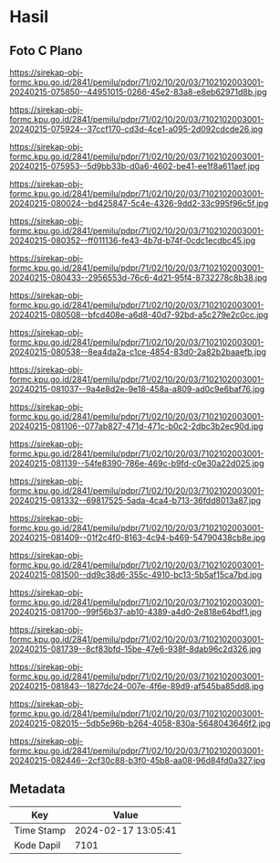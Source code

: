 # Hasil

## Foto C Plano

https://sirekap-obj-formc.kpu.go.id/2841/pemilu/pdpr/71/02/10/20/03/7102102003001-20240215-075850--44951015-0266-45e2-83a8-e8eb62971d8b.jpg

https://sirekap-obj-formc.kpu.go.id/2841/pemilu/pdpr/71/02/10/20/03/7102102003001-20240215-075924--37ccf170-cd3d-4ce1-a095-2d092cdcde26.jpg

https://sirekap-obj-formc.kpu.go.id/2841/pemilu/pdpr/71/02/10/20/03/7102102003001-20240215-075953--5d9bb33b-d0a6-4602-be41-ee1f8a611aef.jpg

https://sirekap-obj-formc.kpu.go.id/2841/pemilu/pdpr/71/02/10/20/03/7102102003001-20240215-080024--bd425847-5c4e-4326-9dd2-33c995f96c5f.jpg

https://sirekap-obj-formc.kpu.go.id/2841/pemilu/pdpr/71/02/10/20/03/7102102003001-20240215-080352--ff011136-fe43-4b7d-b74f-0cdc1ecdbc45.jpg

https://sirekap-obj-formc.kpu.go.id/2841/pemilu/pdpr/71/02/10/20/03/7102102003001-20240215-080433--2956553d-76c6-4d21-95f4-8732278c8b38.jpg

https://sirekap-obj-formc.kpu.go.id/2841/pemilu/pdpr/71/02/10/20/03/7102102003001-20240215-080508--bfcd408e-a6d8-40d7-92bd-a5c279e2c0cc.jpg

https://sirekap-obj-formc.kpu.go.id/2841/pemilu/pdpr/71/02/10/20/03/7102102003001-20240215-080538--8ea4da2a-c1ce-4854-83d0-2a82b2baaefb.jpg

https://sirekap-obj-formc.kpu.go.id/2841/pemilu/pdpr/71/02/10/20/03/7102102003001-20240215-081037--9a4e8d2e-9e18-458a-a809-ad0c9e6baf76.jpg

https://sirekap-obj-formc.kpu.go.id/2841/pemilu/pdpr/71/02/10/20/03/7102102003001-20240215-081106--077ab827-471d-471c-b0c2-2dbc3b2ec90d.jpg

https://sirekap-obj-formc.kpu.go.id/2841/pemilu/pdpr/71/02/10/20/03/7102102003001-20240215-081139--54fe8390-786e-469c-b9fd-c0e30a22d025.jpg

https://sirekap-obj-formc.kpu.go.id/2841/pemilu/pdpr/71/02/10/20/03/7102102003001-20240215-081332--69817525-5ada-4ca4-b713-36fdd8013a87.jpg

https://sirekap-obj-formc.kpu.go.id/2841/pemilu/pdpr/71/02/10/20/03/7102102003001-20240215-081409--01f2c4f0-8163-4c94-b469-54790438cb8e.jpg

https://sirekap-obj-formc.kpu.go.id/2841/pemilu/pdpr/71/02/10/20/03/7102102003001-20240215-081500--dd9c38d6-355c-4910-bc13-5b5af15ca7bd.jpg

https://sirekap-obj-formc.kpu.go.id/2841/pemilu/pdpr/71/02/10/20/03/7102102003001-20240215-081700--99f56b37-ab10-4389-a4d0-2e818e64bdf1.jpg

https://sirekap-obj-formc.kpu.go.id/2841/pemilu/pdpr/71/02/10/20/03/7102102003001-20240215-081739--8cf83bfd-15be-47e6-938f-8dab96c2d326.jpg

https://sirekap-obj-formc.kpu.go.id/2841/pemilu/pdpr/71/02/10/20/03/7102102003001-20240215-081843--1827dc24-007e-4f6e-89d9-af545ba85dd8.jpg

https://sirekap-obj-formc.kpu.go.id/2841/pemilu/pdpr/71/02/10/20/03/7102102003001-20240215-082015--5db5e96b-b264-4058-830a-5648043646f2.jpg

https://sirekap-obj-formc.kpu.go.id/2841/pemilu/pdpr/71/02/10/20/03/7102102003001-20240215-082446--2cf30c88-b3f0-45b8-aa08-96d84fd0a327.jpg


## Metadata

| Key        | Value               |
| ---------- | ------------------- |
| Time Stamp | 2024-02-17 13:05:41 |
| Kode Dapil | 7101                |



